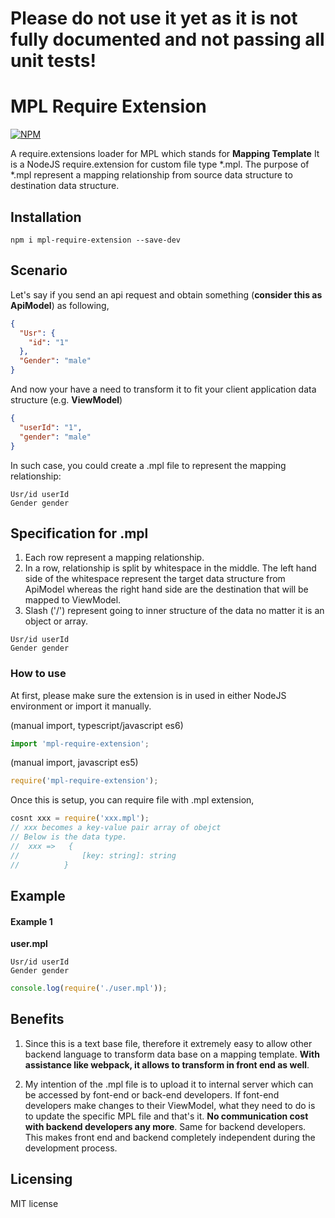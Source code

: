 # Please do not use it yet as it is not fully documented and not passing all unit tests!

# MPL Require Extension

[![NPM](https://nodei.co/npm/mpl-require-extension.png)](https://www.npmjs.com/package/mpl-require-extension)

A require.extensions loader for MPL which stands for **Mapping Template**
It is a NodeJS require.extension for custom file type *.mpl. 
The purpose of *.mpl represent a mapping relationship from source data structure to destination data structure.

## Installation

```shell
npm i mpl-require-extension --save-dev
```

## Scenario

Let's say if you send an api request and obtain something (**consider this as ApiModel**) as following,

```json
{
  "Usr": {
    "id": "1"
  },
  "Gender": "male"
}
```

And now your have a need to transform it to fit your client application data structure (e.g. **ViewModel**)

```json
{
  "userId": "1",
  "gender": "male"
}
```

In such case, you could create a .mpl file to represent the mapping relationship:

```text
Usr/id userId
Gender gender
```

## Specification for .mpl

1. Each row represent a mapping relationship.
2. In a row, relationship is split by whitespace in the middle. 
The left hand side of the whitespace represent the target data structure from ApiModel whereas the right hand side are the destination that will be mapped to ViewModel.
3. Slash ('/') represent going to inner structure of the data no matter it is an object or array.

```text
Usr/id userId
Gender gender
```
### How to use

At first, please make sure the extension is in used in either NodeJS environment or import it manually.

(manual import, typescript/javascript es6)
```typescript
import 'mpl-require-extension'; 
```
(manual import, javascript es5)
```javascript
require('mpl-require-extension'); 
```

Once this is setup, you can require file with .mpl extension,

```javascript
cosnt xxx = require('xxx.mpl'); 
// xxx becomes a key-value pair array of obejct
// Below is the data type.
//  xxx =>   {
//              [key: string]: string
//          }   
```

## Example

#### Example 1
**user.mpl**
```text 
Usr/id userId
Gender gender
```

```javascript 
console.log(require('./user.mpl'));
```

## Benefits
1. Since this is a text base file, therefore it extremely easy to allow other backend language to transform data base on a mapping template. 
**With assistance like webpack, it allows to transform in front end as well**.

2. My intention of the .mpl file is to upload it to internal server which can be accessed by font-end or back-end developers. 
If font-end developers make changes to their ViewModel, what they need to do is to update the specific MPL file and that's it.
**No communication cost with backend developers any more**. Same for backend developers. This makes front end and backend completely independent during the development process.

## Licensing
MIT license
